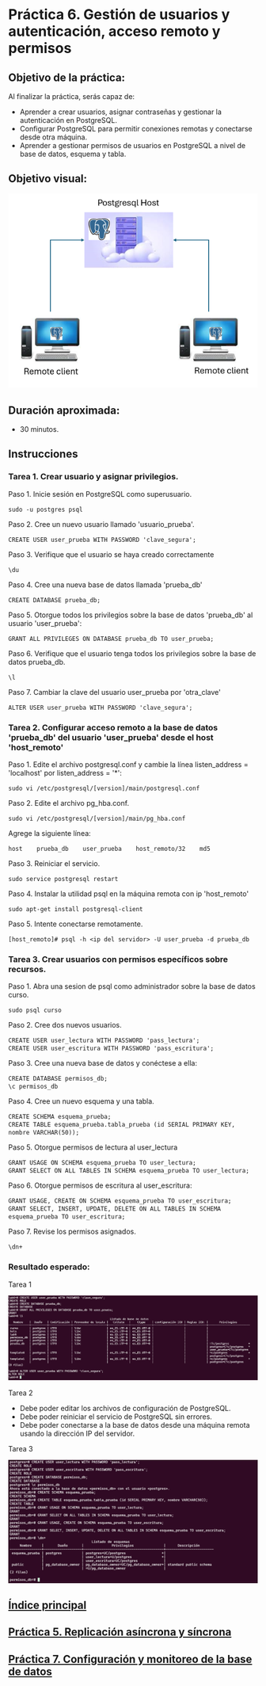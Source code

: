 # Práctica 6. Gestión de usuarios y autenticación, acceso remoto y permisos

## Objetivo de la práctica:

Al finalizar la práctica, serás capaz de:

- Aprender a crear usuarios, asignar contraseñas y gestionar la autenticación en PostgreSQL. <br>
- Configurar PostgreSQL para permitir conexiones remotas y conectarse desde otra máquina.<br>
- Aprender a gestionar permisos de usuarios en PostgreSQL a nivel de base de datos, esquema y tabla.<br>

## Objetivo visual:

![diagrama1](../images/lab6/img1.png)

## Duración aproximada:

- 30 minutos.

## Instrucciones 

### Tarea 1. Crear usuario y asignar privilegios.

Paso 1. Inicie sesión en PostgreSQL como superusuario.

```shell
sudo -u postgres psql
```

Paso 2. Cree un nuevo usuario llamado 'usuario_prueba'.

```shell
CREATE USER user_prueba WITH PASSWORD 'clave_segura';
```

Paso 3. Verifique que el usuario se haya creado correctamente
```shell
\du
```
Paso 4. Cree una nueva base de datos llamada 'prueba_db'
```shell
CREATE DATABASE prueba_db;
```
Paso 5. Otorgue todos los privilegios sobre la base de datos 'prueba_db' al usuario 'user_prueba':
```shell
GRANT ALL PRIVILEGES ON DATABASE prueba_db TO user_prueba;
```
Paso 6. Verifique que el usuario tenga todos los privilegios sobre la base de datos prueba_db.
```shell
\l
```
Paso 7. Cambiar la clave del usuario user_prueba por 'otra_clave'
```shell
ALTER USER user_prueba WITH PASSWORD 'clave_segura';
```


### Tarea 2. Configurar acceso remoto a la base de datos 'prueba_db' del usuario 'user_prueba' desde el host 'host_remoto'

Paso 1. Edite el archivo postgresql.conf y cambie la línea listen_address = 'localhost' por listen_address = '*':

```shell
sudo vi /etc/postgresql/[version]/main/postgresql.conf
```

Paso 2. Edite el archivo pg_hba.conf.

```shell
sudo vi /etc/postgresql/[version]/main/pg_hba.conf
```

Agrege la siguiente línea: 

```shell
host    prueba_db    user_prueba    host_remoto/32    md5
```

Paso 3. Reiniciar el servicio.

```shell
sudo service postgresql restart
```

Paso 4. Instalar la utilidad psql en la máquina remota con ip 'host_remoto'

```shell
sudo apt-get install postgresql-client
```

Paso 5. Intente conectarse remotamente.

```shell
[host_remoto]# psql -h <ip del servidor> -U user_prueba -d prueba_db
```

### Tarea 3. Crear usuarios con permisos específicos sobre recursos.

Paso 1. Abra una sesion de psql como administrador sobre la base de datos curso.

```shell
sudo psql curso
```

Paso 2. Cree dos nuevos usuarios.

```shell
CREATE USER user_lectura WITH PASSWORD 'pass_lectura';
CREATE USER user_escritura WITH PASSWORD 'pass_escritura';
```

Paso 3. Cree una nueva base de datos y conéctese a ella:

```shell
CREATE DATABASE permisos_db;
\c permisos_db
```

Paso 4. Cree un nuevo esquema y una tabla.

```shell
CREATE SCHEMA esquema_prueba;
CREATE TABLE esquema_prueba.tabla_prueba (id SERIAL PRIMARY KEY, nombre VARCHAR(50));
```

Paso 5. Otorgue permisos de lectura al user_lectura

```shell
GRANT USAGE ON SCHEMA esquema_prueba TO user_lectura;
GRANT SELECT ON ALL TABLES IN SCHEMA esquema_prueba TO user_lectura;
```

Paso 6. Otorgue permisos de escritura al user_escritura:

```shell
GRANT USAGE, CREATE ON SCHEMA esquema_prueba TO user_escritura;
GRANT SELECT, INSERT, UPDATE, DELETE ON ALL TABLES IN SCHEMA esquema_prueba TO user_escritura;
```

Paso 7. Revise los permisos asignados.

```shell
\dn+
```

### Resultado esperado:

Tarea 1

![imagen resultado](../images/lab6/img3.png)

Tarea 2

- Debe poder editar los archivos de configuración de PostgreSQL. <br>
- Debe poder reiniciar el servicio de PostgreSQL sin errores.<br>
- Debe poder conectarse a la base de datos desde una máquina remota usando la dirección IP del servidor.<br>

Tarea 3

![imagen resultado](../images/lab6/img2.png)

## [Índice principal](../README.md)

## [Práctica 5. Replicación asíncrona y síncrona](Capítulo5/README.md)

## [Práctica 7. Configuración y monitoreo de la base de datos](./Capítulo7/README.md)
